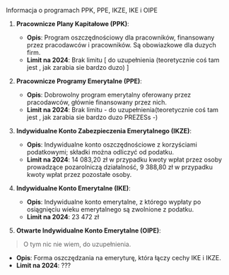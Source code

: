 Informacja o programach PPK, PPE, IKZE, IKE i OIPE

1. **Pracownicze Plany Kapitałowe (PPK)**:
   - **Opis**: Program oszczędnościowy dla pracowników, finansowany przez pracodawców i pracowników. Są obowiazkowe dla duzych firm.
   - **Limit na 2024**: Brak limitu [ do uzupełnienia (teoretycznie coś tam jest , jak zarabia sie bardzo duzo) ]
2. **Pracownicze Programy Emerytalne (PPE)**:
   - **Opis**: Dobrowolny program emerytalny oferowany przez pracodawców, głównie finansowany przez nich.
   - **Limit na 2024**: Brak limitu - do uzupełnienia(teoretycznie coś tam jest , jak zarabia sie bardzo duzo PREZESs -)

3. **Indywidualne Konto Zabezpieczenia Emerytalnego (IKZE)**:
   - **Opis**: Indywidualne konto oszczędnościowe z korzyściami podatkowymi; składki można odliczyć od podatku.
   - **Limit na 2024**:     14 083,20 zł  w przypadku kwoty wpłat przez osoby prowadzące pozarolniczą działalność, 9 388,80 zł w przypadku kwoty wpłat przez pozostałe osoby.

4. **Indywidualne Konto Emerytalne (IKE)**:
   - **Opis**: Indywidualne konto emerytalne, z którego wypłaty po osiągnięciu wieku emerytalnego są zwolnione z podatku.
   - **Limit na 2024**:  23 472  zł

5. **Otwarte Indywidualne Konto Emerytalne (OIPE)**:
  > O tym nic nie wiem, do uzupełnienia.
   - **Opis**: Forma oszczędzania na emeryturę, która łączy cechy IKE i IKZE.
   - **Limit na 2024**: ???
